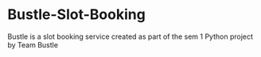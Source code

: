# Bustle-Slot-Booking
Bustle is a slot booking service created as part of the sem 1 Python project by Team Bustle

